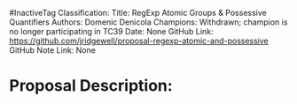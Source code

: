 #InactiveTag
Classification:
Title: RegExp Atomic Groups & Possessive Quantifiers
Authors: Domenic Denicola
Champions: Withdrawn; champion is no longer participating in TC39
Date: None
GitHub Link: https://github.com/jridgewell/proposal-regexp-atomic-and-possessive
GitHub Note Link: None

# Proposal Description:
